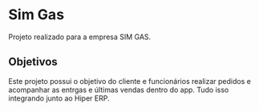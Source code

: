# Sim Gas

Projeto realizado para a empresa SIM GAS.

## Objetivos

Este projeto possui o objetivo do cliente e funcionários realizar pedidos e
acompanhar as entrgas e últimas vendas dentro do app. Tudo isso integrando junto ao
Hiper ERP.